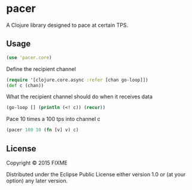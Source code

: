 # pacer

A Clojure library designed to pace at certain TPS.

## Usage

```clojure
(use 'pacer.core)
```
Define the recipient channel
```clojure
(require '[clojure.core.async :refer [chan go-loop]])
(def c (chan))
```
What the recipient channel should do when it receives data
```clojure
(go-loop [] (println (<! c)) (recur))
```

Pace 10 times a 100 tps into channel c
```clojure
(pacer 100 10 (fn [v] v) c)
```

## License

Copyright © 2015 FIXME

Distributed under the Eclipse Public License either version 1.0 or (at
your option) any later version.
